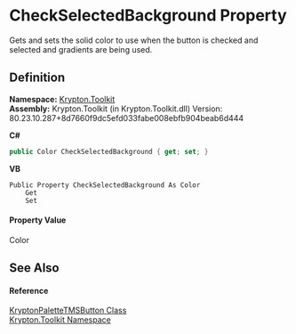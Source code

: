 # CheckSelectedBackground Property


Gets and sets the solid color to use when the button is checked and selected and gradients are being used.



## Definition
**Namespace:** <a href="79d2eac2-21f4-54ff-7552-b20c33c30600.md">Krypton.Toolkit</a>  
**Assembly:** Krypton.Toolkit (in Krypton.Toolkit.dll) Version: 80.23.10.287+8d7660f9dc5efd033fabe008ebfb904beab6d444

**C#**
``` C#
public Color CheckSelectedBackground { get; set; }
```
**VB**
``` VB
Public Property CheckSelectedBackground As Color
	Get
	Set
```



#### Property Value
Color

## See Also


#### Reference
<a href="66c4e92a-3475-e3fd-984f-57e4659142c0.md">KryptonPaletteTMSButton Class</a>  
<a href="79d2eac2-21f4-54ff-7552-b20c33c30600.md">Krypton.Toolkit Namespace</a>  
